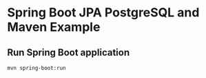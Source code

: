 # Spring Boot JPA PostgreSQL and Maven Example

## Run Spring Boot application
```
mvn spring-boot:run
```

